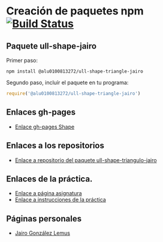 # Creación de paquetes npm [![Build Status](https://travis-ci.org/ULL-ESIT-DSI-1617/ull-shape-triangulo-jairo.svg?branch=master)](https://travis-ci.org/ULL-ESIT-DSI-1617/ull-shape-triangulo-jairo)
## Paquete ull-shape-jairo

Primer paso:

```
npm install @alu0100813272/ull-shape-triangle-jairo
```
Segundo paso, incluír el paquete en tu programa:

```javascript
require('@alu0100813272/ull-shape-triangle-jairo')
```
## Enlaces gh-pages
* [Enlace gh-pages Shape](https://ull-esit-dsi-1617.github.io/ull-shape-jairo/docs)

## Enlaces a los repositorios
* [Enlace a repositorio del paquete ull-shape-triangulo-jairo](https://github.com/ULL-ESIT-DSI-1617/ull-shape-triangulo-jairo)

## Enlaces de la práctica.
* [Enlace a página asignatura](https://campusvirtual.ull.es/1617/course/view.php?id=1136)
* [Enlace a instrucciones de la práctica](https://casianorodriguezleon.gitbooks.io/ull-esit-1617/content/practicas/practicamodulestrategypattern.html)

## Páginas personales
* [Jairo González Lemus](https://alu0100813272.github.io/)

